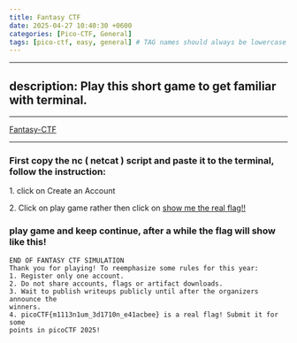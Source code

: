 ```yaml
---
title: Fantasy CTF 
date: 2025-04-27 10:40:30 +0600
categories: [Pico-CTF, General]
tags: [pico-ctf, easy, general] # TAG names should always be lowercase
---
```

---

description: Play this short game to get familiar with terminal.
---
---

[Fantasy-CTF](https://play.picoctf.org/practice/challenge/471?category=5&difficulty=1&page=1)

---

### First copy the nc ( netcat ) script and paste it to the terminal, follow the instruction:

1\. click on Create an Account

2\. Click on play game rather then click on <ins>show me the real flag!!</ins>

### play game and keep continue, after a while the flag will show like this! 

`END OF FANTASY CTF SIMULATION`  
`Thank you for playing! To reemphasize some rules for this year:`  
`1. Register only one account.`  
`2. Do not share accounts, flags or artifact downloads.`  
`3. Wait to publish writeups publicly until after the organizers announce the`  
`winners.`  
`4. picoCTF{m1113n1um_3d1710n_e41acbee} is a real flag! Submit it for some`  
`points in picoCTF 2025!`
